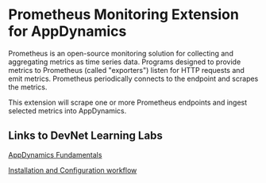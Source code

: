 # Prometheus Monitoring Extension for AppDynamics

Prometheus is an open-source monitoring solution for collecting and aggregating metrics as time series data.
Programs designed to provide metrics to Prometheus (called "exporters") listen for HTTP requests and emit
metrics. Prometheus periodically connects to the endpoint and scrapes the metrics.

This extension will scrape one or more Prometheus endpoints and ingest selected metrics into AppDynamics.

## Links to DevNet Learning Labs

[AppDynamics Fundamentals](https://developer.cisco.com/learning/modules/appdynamics-fundamentals)

[Installation and Configuration workflow](https://github.com/Appdynamics/prometheus-monitoring-extension/blob/master/README.md)